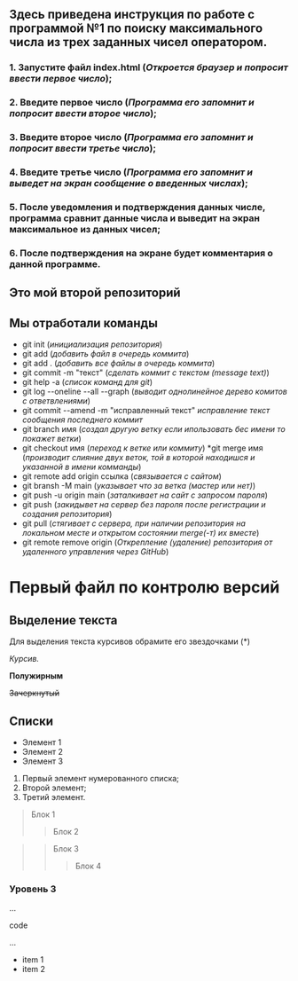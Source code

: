 ## Здесь приведена инструкция по работе с программой №1 по поиску максимального числа из трех заданных чисел оператором.

### 1. Запустите файл index.html (*Откроется браузер и попросит ввести первое число*);
### 2. Введите первое число (*Программа его запомнит и попросит ввести второе число*);
### 3. Введите второе число (*Программа его запомнит и попросит ввести третье число*);
### 4. Введите третье число (*Программа его запомнит и выведет на экран сообщение о введенных числах*);
### 5. После уведомления и подтверждения данных числе, программа сравнит данные числа и выведит на экран максимальное из данных чисел;
### 6. После подтверждения на экране будет комментария о данной программе.

<p>

## Это мой второй репозиторий
## Мы отработали команды

</p>

* git init (*инициализация репозитория*)
* git add (*добавить файл в очередь коммита*)
* git add . (*добавить все файлы в очередь коммита*)
* git commit -m "текст" (*сделать коммит с текстом (message text)*)
* git help -a  (*список команд для git*)
* git log --oneline --all --graph (*выводит однолинейное дерево комитов с ответвлениями*)
* git commit --amend -m "исправленный текст" *исправление текст сообщения последнего коммит*
* git branch имя (*создал другую ветку если ипользовать бес имени  то покажет ветки*)
* git checkout имя (*переход к ветке или коммиту*)
*git merge имя (*производит слияние двух веток, той в которой находишся и указанной в имени комманды*)
* git remote add origin ссылка (*связывается с сайтом*)
* git bransh -M main (*указывает что за ветка (мастер или нет)*)
* git push -u origin main (*заталкивает на сайт с запросом пароля*)
* git push  (*закидывет на сервер без пароля после регистрации и создания репозитория*)
* git pull (*стягивает с сервера, при наличии репозитория на локальном месте и открытом состоянии merge(-т) их вместе*)
* git remote remove origin (*Открепление (удаление) репозитория от удаленного управления через GitHub*)

# Первый файл по контролю версий


## Выделение текста

Для выделения текста курсивов обрамите его звездочками (*) 

*Курсив.*

**Полужирным**

~~Зачеркнутый~~

## Списки

* Элемент 1
* Элемент 2
* Элемент 3

1. Первый элемент нумерованного списка;
2. Второй элемент;
3. Третий элемент.

> Блок 1 
>> Блок 2

>> Блок 3
>>> Блок 4

### Уровень 3

...

code

...

- item 1
- item 2

